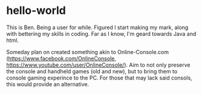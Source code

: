 # hello-world

This is Ben. Being a user for while. Figured I start making my mark, along with bettering my skills in coding. Far as I know, I'm geard towards Java and html.

Someday plan on created something akin to Online-Console.com (https://www.facebook.com/OnlineConsole, https://www.youtube.com/user/OnlineConsole/). Aim to not only preserve the console and handheld games (old and new), but to bring them to console gaming experince to the PC. For those that may lack said consols, this would provide an alternative.
